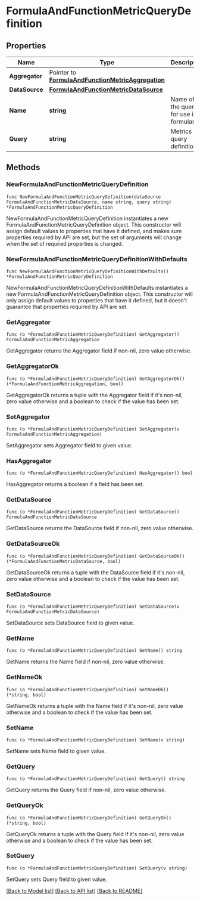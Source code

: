 # FormulaAndFunctionMetricQueryDefinition

## Properties

Name | Type | Description | Notes
---- | ---- | ----------- | ------
**Aggregator** | Pointer to [**FormulaAndFunctionMetricAggregation**](FormulaAndFunctionMetricAggregation.md) |  | [optional] 
**DataSource** | [**FormulaAndFunctionMetricDataSource**](FormulaAndFunctionMetricDataSource.md) |  | 
**Name** | **string** | Name of the query for use in formulas. | 
**Query** | **string** | Metrics query definition. | 

## Methods

### NewFormulaAndFunctionMetricQueryDefinition

`func NewFormulaAndFunctionMetricQueryDefinition(dataSource FormulaAndFunctionMetricDataSource, name string, query string) *FormulaAndFunctionMetricQueryDefinition`

NewFormulaAndFunctionMetricQueryDefinition instantiates a new FormulaAndFunctionMetricQueryDefinition object.
This constructor will assign default values to properties that have it defined,
and makes sure properties required by API are set, but the set of arguments
will change when the set of required properties is changed.

### NewFormulaAndFunctionMetricQueryDefinitionWithDefaults

`func NewFormulaAndFunctionMetricQueryDefinitionWithDefaults() *FormulaAndFunctionMetricQueryDefinition`

NewFormulaAndFunctionMetricQueryDefinitionWithDefaults instantiates a new FormulaAndFunctionMetricQueryDefinition object.
This constructor will only assign default values to properties that have it defined,
but it doesn't guarantee that properties required by API are set.

### GetAggregator

`func (o *FormulaAndFunctionMetricQueryDefinition) GetAggregator() FormulaAndFunctionMetricAggregation`

GetAggregator returns the Aggregator field if non-nil, zero value otherwise.

### GetAggregatorOk

`func (o *FormulaAndFunctionMetricQueryDefinition) GetAggregatorOk() (*FormulaAndFunctionMetricAggregation, bool)`

GetAggregatorOk returns a tuple with the Aggregator field if it's non-nil, zero value otherwise
and a boolean to check if the value has been set.

### SetAggregator

`func (o *FormulaAndFunctionMetricQueryDefinition) SetAggregator(v FormulaAndFunctionMetricAggregation)`

SetAggregator sets Aggregator field to given value.

### HasAggregator

`func (o *FormulaAndFunctionMetricQueryDefinition) HasAggregator() bool`

HasAggregator returns a boolean if a field has been set.

### GetDataSource

`func (o *FormulaAndFunctionMetricQueryDefinition) GetDataSource() FormulaAndFunctionMetricDataSource`

GetDataSource returns the DataSource field if non-nil, zero value otherwise.

### GetDataSourceOk

`func (o *FormulaAndFunctionMetricQueryDefinition) GetDataSourceOk() (*FormulaAndFunctionMetricDataSource, bool)`

GetDataSourceOk returns a tuple with the DataSource field if it's non-nil, zero value otherwise
and a boolean to check if the value has been set.

### SetDataSource

`func (o *FormulaAndFunctionMetricQueryDefinition) SetDataSource(v FormulaAndFunctionMetricDataSource)`

SetDataSource sets DataSource field to given value.


### GetName

`func (o *FormulaAndFunctionMetricQueryDefinition) GetName() string`

GetName returns the Name field if non-nil, zero value otherwise.

### GetNameOk

`func (o *FormulaAndFunctionMetricQueryDefinition) GetNameOk() (*string, bool)`

GetNameOk returns a tuple with the Name field if it's non-nil, zero value otherwise
and a boolean to check if the value has been set.

### SetName

`func (o *FormulaAndFunctionMetricQueryDefinition) SetName(v string)`

SetName sets Name field to given value.


### GetQuery

`func (o *FormulaAndFunctionMetricQueryDefinition) GetQuery() string`

GetQuery returns the Query field if non-nil, zero value otherwise.

### GetQueryOk

`func (o *FormulaAndFunctionMetricQueryDefinition) GetQueryOk() (*string, bool)`

GetQueryOk returns a tuple with the Query field if it's non-nil, zero value otherwise
and a boolean to check if the value has been set.

### SetQuery

`func (o *FormulaAndFunctionMetricQueryDefinition) SetQuery(v string)`

SetQuery sets Query field to given value.



[[Back to Model list]](../README.md#documentation-for-models) [[Back to API list]](../README.md#documentation-for-api-endpoints) [[Back to README]](../README.md)


